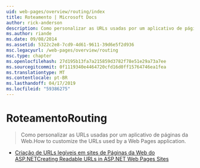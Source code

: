 ```yaml
---
uid: web-pages/overview/routing/index
title: Roteamento | Microsoft Docs
author: rick-anderson
description: Como personalizar as URLs usadas por um aplicativo de páginas da Web.
ms.author: riande
ms.date: 09/08/2014
ms.assetid: 5322c2e8-7cd9-4d61-9611-39d6e5f2d936
msc.legacyurl: /web-pages/overview/routing
msc.type: chapter
ms.openlocfilehash: 27d195b13fa7a215859d3782f78e51e29a73a7ee
ms.sourcegitcommit: 0f1119340e4464720cfd16d0ff15764746ea1fea
ms.translationtype: MT
ms.contentlocale: pt-BR
ms.lasthandoff: 04/17/2019
ms.locfileid: "59386275"
---
```

# <a name="routing"></a><span data-ttu-id="2f0a7-103">Roteamento</span><span class="sxs-lookup"><span data-stu-id="2f0a7-103">Routing</span></span>

> <span data-ttu-id="2f0a7-104">Como personalizar as URLs usadas por um aplicativo de páginas da Web.</span><span class="sxs-lookup"><span data-stu-id="2f0a7-104">How to customize the URLs used by a Web Pages application.</span></span>


- [<span data-ttu-id="2f0a7-105">Criação de URLs legíveis em sites de Páginas da Web do ASP.NET</span><span class="sxs-lookup"><span data-stu-id="2f0a7-105">Creating Readable URLs in ASP.NET Web Pages Sites</span></span>](creating-readable-urls-in-aspnet-web-pages-sites.md)
